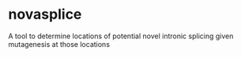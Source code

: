 # novasplice
A tool to determine locations of potential novel intronic splicing given mutagenesis at those locations
